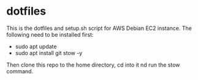 # dotfiles

This is the dotfiles and setup.sh script for AWS Debian EC2 instance.
The following need to be installed first:
- sudo apt update
- sudo apt install git stow -y

Then clone this repo to the home directory, cd into it nd run the stow command.
